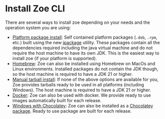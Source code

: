 # Install Zoe CLI

There are several ways to install zoe depending on your needs and the operation system you are using:

- [Platform package install](package.md): Self contained platform packages (`.deb`, `.rpm`, etc.) built using the new [jpackage](https://docs.oracle.com/en/java/javase/14/docs/specs/man/jpackage.html) utility. These packages contain all the dependencies required including the java virtual machine and do not require the host machine to have its own JDK. This is the easiest way to install zoe (if your platform is supported).
- [Homebrew](homebrew.md): Zoe can also be installed using Homebrew on MacOs and Linux environments. Installed packages do not contain the JDK though, so the host machine is required to have a JDK 21 or higher.
- [Manual tarball install](tarball.md): If none of the above options are available for you, Zoe provides tarballs ready to be used in all platforms (including Windows). The host machine is required to have a JDK 21 or higher.
- [Docker](docker.md): Zoe can also be used with docker. We provide ready to use images automatically built for each release.
- [Windows with Chocolatey](chocolatey.md): Zoe can also be installed as a [Chocolatey package](https://community.chocolatey.org/packages/zoe). Ready to use package are built for each release.